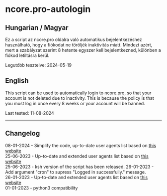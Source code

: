 # ncore.pro-autologin


## Hungarian / Magyar

Ez a script az ncore.pro oldalra való automatikus bejelentkezéshez használható, hogy a fiókodat ne töröljék inaktivitás miatt.
Mindezt azért, mert a szabályzat szerint 8 hetente egyszer kell bejelentkezned, különben a fiókod letiltásra kerül.

Legutóbb tesztelve: 2024-05-19


## English

This script can be used to automatically login to ncore.pro, so that your account is not deleted due to inactivity.
This is because the policy is that you must log in once every 8 weeks or your account will be banned.

Last tested: 11-08-2024

---

## Changelog

08-01-2024 - Simplify the code, up-to-date user agents list based on [this website](https://www.whatismybrowser.com/guides/the-latest-user-agent/)  
25-06-2023 - Up-to-date and extended user agents list based on [this website](https://www.whatismybrowser.com/guides/the-latest-user-agent/)  
25-06-2023 - ksh version of the script has been released.
26-01-2023 - Add argument "cron" to supress "Logged in successfully." message.   
26-01-2023 - Up-to-date and extended user agents list based on [this website](https://www.whatismybrowser.com/guides/the-latest-user-agent/)   
01-01-2023 - python3 compatibility
